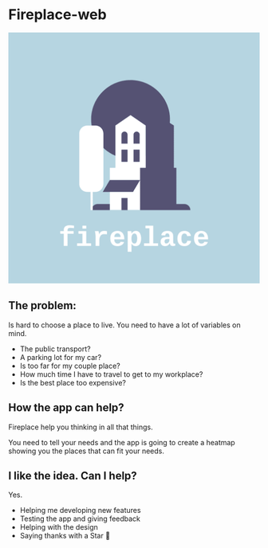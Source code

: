 # Fireplace-web

![](img/logo.png)

## The problem:
  
Is hard to choose a place to live. You need to have a lot of variables on mind.
- The public transport?
- A parking lot for my car?
- Is too far for my couple place?
- How much time I have to travel to get to my workplace?
- Is the best place too expensive?

## How the app can help?

Fireplace help you thinking in all that things.

You need to tell your needs and the app is going to create a heatmap showing you the places that can fit your needs.

## I like the idea. Can I help?

Yes. 
- Helping me developing new features
- Testing the app and giving feedback
- Helping with the design
- Saying thanks with a Star :grimacing:
